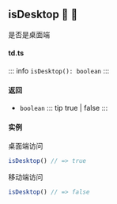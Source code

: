 ## isDesktop :tada: :100: 
是否是桌面端
#### td.ts
::: info
`isDesktop(): boolean`
:::
#### 返回 
- `boolean` 
::: tip
true | false
:::
#### 实例 
桌面端访问


```ts
isDesktop() // => true
```
移动端访问


```ts
isDesktop() // => false
```
